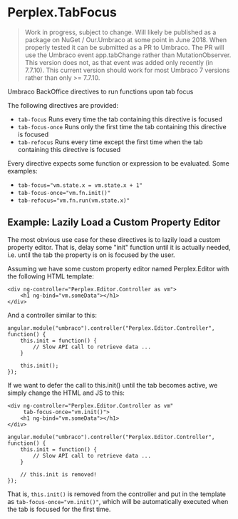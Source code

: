 # Perplex.TabFocus

> Work in progress, subject to change. Will likely be published as a package on NuGet / Our.Umbraco at some point in June 2018. When properly tested it can be submitted as a PR to Umbraco. The PR will use the Umbraco event app.tabChange rather than MutationObserver. This version does not, as that event was added only recently (in 7.7.10). This current version should work for most Umbraco 7 versions rather than only >= 7.7.10.

Umbraco BackOffice directives to run functions upon tab focus

The following directives are provided:

-   `tab-focus`
    Runs every time the tab containing this directive is focused
-   `tab-focus-once`
    Runs only the first time the tab containing this directive is focused
-   `tab-refocus`
    Runs every time except the first time when the tab containing this directive is focused

Every directive expects some function or expression to be evaluated. Some examples:

-   `tab-focus="vm.state.x = vm.state.x + 1"`
-   `tab-focus-once="vm.fn.init()"`
-   `tab-refocus="vm.fn.run(vm.state.x)"`

## Example: Lazily Load a Custom Property Editor

The most obvious use case for these directives is to lazily load a custom property editor.
That is, delay some "init" function until it is actually needed, i.e. until the tab the property is on is focused by the user.

Assuming we have some custom property editor named Perplex.Editor with the following HTML template:

```
<div ng-controller="Perplex.Editor.Controller as vm">
    <h1 ng-bind="vm.someData"></h1>
</div>
```

And a controller similar to this:

```
angular.module("umbraco").controller("Perplex.Editor.Controller", function() {
    this.init = function() {
        // Slow API call to retrieve data ...
    }

    this.init();
});
```

If we want to defer the call to this.init() until the tab becomes active, we simply change the HTML and JS to this:

```
<div ng-controller="Perplex.Editor.Controller as vm"
     tab-focus-once="vm.init()">
    <h1 ng-bind="vm.someData"></h1>
</div>
```

```
angular.module("umbraco").controller("Perplex.Editor.Controller", function() {
    this.init = function() {
        // Slow API call to retrieve data ...
    }

    // this.init is removed!
});
```

That is, `this.init()` is removed from the controller and put in the template as `tab-focus-once="vm.init()"`, which will be automatically executed when the tab is focused for the first time.

